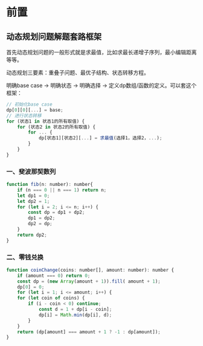 # 前置
## 动态规划问题解题套路框架
首先动态规划问题的一般形式就是求最值，比如求最长递增子序列，最小编辑距离等等。

动态规划三要素：重叠子问题、最优子结构、状态转移方程。

明确base case -> 明确状态 -> 明确选择 -> 定义dp数组/函数的定义。可以套这个框架：
```JavaScript
// 初始化base case
dp[0][0][...] = base;
// 进行状态转移
for (状态1 in 状态1的所有取值) {
	for (状态2 in 状态2的所有取值) {
		for ... {
			dp[状态1][状态2][...] = 求最值(选择1，选择2，...);
		}
	}
}
```

### 一、斐波那契数列
```javascript
function fib(n: number): number{
	if (n === 0 || n === 1) return n;
	let dp1 = 0;
	let dp2 = 1;
	for (let i = 2; i <= n; i++) {
		const dp = dp1 + dp2;
		dp1 = dp2;
		dp2 = dp;
	}
	return dp2;
}
```

### 二、零钱兑换
```javascript
function coinChange(coins: number[], amount: number): number {
	if (amount === 0) return 0;
	const dp = (new Array(amount + 1)).fill( amount + 1);
	dp[0] = 0;
	for (let i = 1; i <= amount; i++) {
	for (let coin of coins) {
		if (i - coin < 0) continue;
			const d = 1 + dp[i - coin];
			dp[i] = Math.min(dp[i], d);
		}
	}
	return (dp[amount] === amount + 1 ? -1 : dp[amount]);
}
```